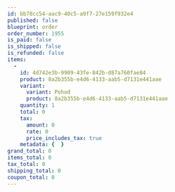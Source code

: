 ```yaml
---
id: bb78cc54-aac9-40c5-a9f7-27e159f932e4
published: false
blueprint: order
order_number: 1955
is_paid: false
is_shipped: false
is_refunded: false
items:
  -
    id: 4d742e3b-9909-43fe-842b-d87a760fae84
    product: 8a2b355b-e4d6-4133-aab5-d7131e441aae
    variant:
      variant: Pohod
      product: 8a2b355b-e4d6-4133-aab5-d7131e441aae
    quantity: 1
    total: 0
    tax:
      amount: 0
      rate: 0
      price_includes_tax: true
    metadata: {  }
grand_total: 0
items_total: 0
tax_total: 0
shipping_total: 0
coupon_total: 0
---
```

